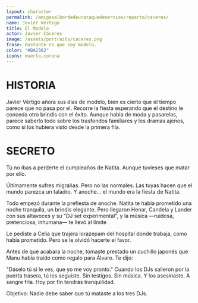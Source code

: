 ```yaml
---
layout: character
permalink: /amigasalbordedeunataquedenervios/reparto/caceres/
name: Javier Vértigo
title: El Modelo
actor: Javier Cáceres
image: /assets/portraits/caceres.png
frase: Bastante es que soy modelo.
color: "#BA2362"
icons: muerto,corona
---
```


# HISTORIA

Javier Vértigo añora sus dias de modelo, bien es cierto que el tiempo parece que no pasa por el. Recorre la fiesta esperando que el destino le conceda otro brindis con el éxito. Aunque habla de moda y pasarelas, parece saberlo todo sobre los trasfondos familiares y los dramas ajenos, como si los hubiera visto desde la primera fila.

# SECRETO

Tú no ibas a perderte el cumpleaños de Natita. Aunque tuvieses que matar por ello. 

Últimamente sufres migrañas. Pero no las normales. Las tuyas hacen que el mundo parezca un taladro. Y anoche… el mundo era la fiesta de Natita.

Todo empezó durante la prefiesta de anoche. Natita te había prometido una noche tranquila, un brindis elegante. Pero llegaron Henar, Candela y Lander con sus altavoces y su "DJ set experimental", y la música —ruidosa, pretenciosa, inhumana— te llevó al límite

Le pediste a Celia que trajera lorazepam del hospital donde trabaja, como había prometido. Pero se le olvidó hacerte el favor.

Antes de que acabara la noche, tomaste prestado un cuchillo japonés que Manu había traído como regalo para Álvaro. Te dijo:

"Dáselo tú si le ves, que yo me voy pronto."
Cuando los DJs salieron por la puerta trasera, tú los seguiste. Sin testigos. Sin música. Y los asesinaste. A sangre fría. Hoy por fin tendrás tranquilidad.

Objetivo:
Nadie debe saber que tú mataste a los tres DJs.
